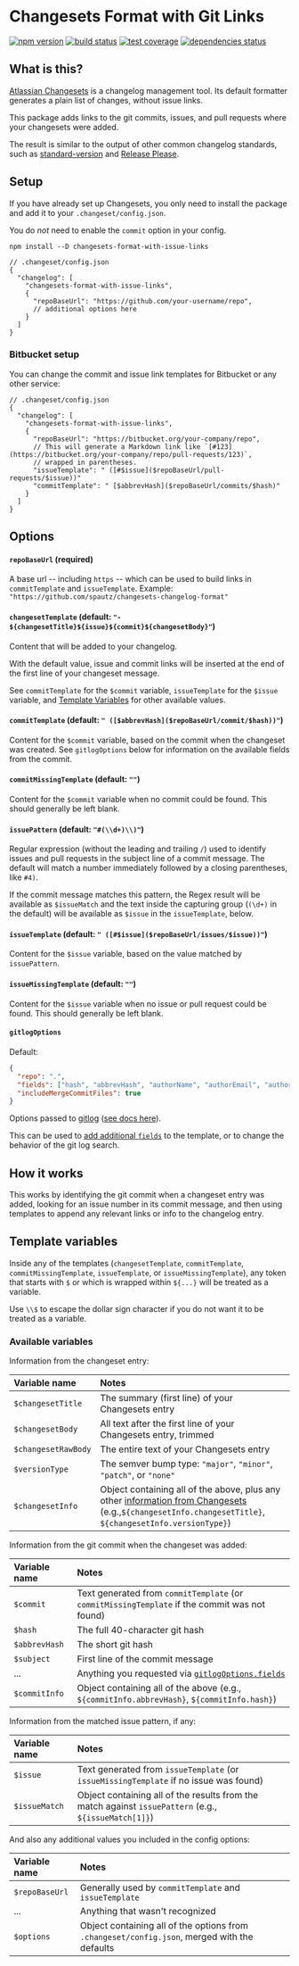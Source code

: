 # Changesets Format with Git Links

[![npm version](https://img.shields.io/npm/v/changesets-format-with-issue-links.svg)](https://www.npmjs.com/package/changesets-format-with-issue-links)
[![build status](https://github.com/spautz/changesets-changelog-format/workflows/CI/badge.svg)](https://github.com/spautz/changesets-changelog-format/actions)
[![test coverage](https://img.shields.io/coveralls/github/spautz/changesets-changelog-format/main.svg)](https://coveralls.io/github/spautz/changesets-changelog-format?branch=main)
[![dependencies status](https://img.shields.io/librariesio/release/npm/changesets-format-with-issue-links.svg)](https://libraries.io/github/spautz/changesets-changelog-format)

## What is this?

[Atlassian Changesets](https://github.com/changesets/changesets) is a changelog management tool. Its default formatter
generates a plain list of changes, without issue links.

This package adds links to the git commits, issues, and pull requests where your changesets were added.

The result is similar to the output of other common changelog standards, such as
[standard-version](https://github.com/conventional-changelog/standard-version/blob/master/CHANGELOG.md)
and [Release Please](https://github.com/googleapis/release-please/blob/main/CHANGELOG.md).

## Setup

If you have already set up Changesets, you only need to install the package and add it to your `.changeset/config.json`.

You do _not_ need to enable the `commit` option in your config.

```shell
npm install --D changesets-format-with-issue-links
```

```
// .changeset/config.json
{
  "changelog": [
    "changesets-format-with-issue-links",
    {
      "repoBaseUrl": "https://github.com/your-username/repo",
      // additional options here
    }
  ]
}
```

### Bitbucket setup

You can change the commit and issue link templates for Bitbucket or any other service:

```
// .changeset/config.json
{
  "changelog": [
    "changesets-format-with-issue-links",
    {
      "repoBaseUrl": "https://bitbucket.org/your-company/repo",
      // This will generate a Markdown link like `[#123](https://bitbucket.org/your-company/repo/pull-requests/123)`,
      // wrapped in parentheses.
      "issueTemplate": " ([#$issue]($repoBaseUrl/pull-requests/$issue))"
      "commitTemplate": " [$abbrevHash]($repoBaseUrl/commits/$hash)"
    }
  ]
}
```

## Options

#### `repoBaseUrl` (required)

A base url -- including `https` -- which can be used to build links in `commitTemplate` and `issueTemplate`.
Example: `"https://github.com/spautz/changesets-changelog-format"`

#### `changesetTemplate` (default: `"- ${changesetTitle}${issue}${commit}${changesetBody}"`)

Content that will be added to your changelog.

With the default value, issue and commit links will be inserted at the end of the first line of your changeset message.

See `commitTemplate` for the `$commit` variable, `issueTemplate` for the `$issue` variable, and [Template Variables](#template-variables)
for other available values.

#### `commitTemplate` (default: `" ([$abbrevHash]($repoBaseUrl/commit/$hash))"`)

Content for the `$commit` variable, based on the commit when the changeset was created.
See `gitlogOptions` below for information on the available fields from the commit.

#### `commitMissingTemplate` (default: `""`)

Content for the `$commit` variable when no commit could be found. This should generally be left blank.

#### `issuePattern` (default: `"#(\\d+)\\)"`)

Regular expression (without the leading and trailing `/`) used to identify issues and pull requests in the subject line
of a commit message. The default will match a number immediately followed by a closing parentheses, like `#4)`.

If the commit message matches this pattern, the Regex result will be available as `$issueMatch` and the text inside the
capturing group (`(\d+)` in the default) will be available as `$issue` in the `issueTemplate`, below.

#### `issueTemplate` (default: `" ([#$issue]($repoBaseUrl/issues/$issue))"`)

Content for the `$issue` variable, based on the value matched by `issuePattern`.

#### `issueMissingTemplate` (default: `""`)

Content for the `$issue` variable when no issue or pull request could be found. This should generally be left blank.

#### `gitlogOptions`

Default:

```json
{
  "repo": ".",
  "fields": ["hash", "abbrevHash", "authorName", "authorEmail", "authorDate", "subject"],
  "includeMergeCommitFiles": true
}
```

Options passed to [gitlog](https://github.com/domharrington/node-gitlog) ([see docs here](https://github.com/domharrington/node-gitlog#options)).

This can be used to [add additional `fields`](https://github.com/domharrington/node-gitlog#user-content-optional-fields) to the template, or to change the
behavior of the git log search.

## How it works

This works by identifying the git commit when a changeset entry was added, looking for an issue number in its commit message,
and then using templates to append any relevant links or info to the changelog entry.

## Template variables

Inside any of the templates (`changesetTemplate`, `commitTemplate`, `commitMissingTemplate`, `issueTemplate`, or `issueMissingTemplate`),
any token that starts with `$` or which is wrapped within `${...}` will be treated as a variable.

Use `\\$` to escape the dollar sign character if you do not want it to be treated as a variable.

### Available variables

Information from the changeset entry:

| Variable name       | Notes                                                                                                                                                                                                                                             |
| :------------------ | :------------------------------------------------------------------------------------------------------------------------------------------------------------------------------------------------------------------------------------------------ |
| `$changesetTitle`   | The summary (first line) of your Changesets entry                                                                                                                                                                                                 |
| `$changesetBody`    | All text after the first line of your Changesets entry, trimmed                                                                                                                                                                                   |
| `$changesetRawBody` | The entire text of your Changesets entry                                                                                                                                                                                                          |
| `$versionType`      | The semver bump type: `"major"`, `"minor"`, `"patch"`, or `"none"`                                                                                                                                                                                |
| `$changesetInfo`    | Object containing all of the above, plus any other [information from Changesets](https://github.com/changesets/changesets/blob/main/packages/types/src/index.ts#L28-L31) (e.g.,`${changesetInfo.changesetTitle}`, `${changesetInfo.versionType}`) |

Information from the git commit when the changeset was added:

| Variable name | Notes                                                                                                                          |
| :------------ | :----------------------------------------------------------------------------------------------------------------------------- |
| `$commit`     | Text generated from `commitTemplate` (or `commitMissingTemplate` if the commit was not found)                                  |
| `$hash`       | The full 40-character git hash                                                                                                 |
| `$abbrevHash` | The short git hash                                                                                                             |
| `$subject`    | First line of the commit message                                                                                               |
| ...           | Anything you requested via [`gitlogOptions.fields`](https://github.com/domharrington/node-gitlog#user-content-optional-fields) |
| `$commitInfo` | Object containing all of the above (e.g., `${commitInfo.abbrevHash}`, `${commitInfo.hash}`)                                    |

Information from the matched issue pattern, if any:

| Variable name | Notes                                                                                                 |
| :------------ | :---------------------------------------------------------------------------------------------------- |
| `$issue`      | Text generated from `issueTemplate` (or `issueMissingTemplate` if no issue was found)                 |
| `$issueMatch` | Object containing all of the results from the match against `issuePattern` (e.g., `${issueMatch[1]}`) |

And also any additional values you included in the config options:

| Variable name  | Notes                                                                                        |
| :------------- | :------------------------------------------------------------------------------------------- |
| `$repoBaseUrl` | Generally used by `commitTemplate` and `issueTemplate`                                       |
| ...            | Anything that wasn't recognized                                                              |
| `$options`     | Object containing all of the options from `.changeset/config.json`, merged with the defaults |
